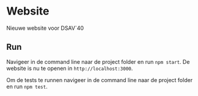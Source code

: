 # Website
Nieuwe website voor DSAV`40

## Run

Navigeer in de command line naar de project folder en run `npm start`. De website is nu te openen in `http://localhost:3000`.

Om de tests te runnen navigeer in de command line naar de project folder en run `npm test`.